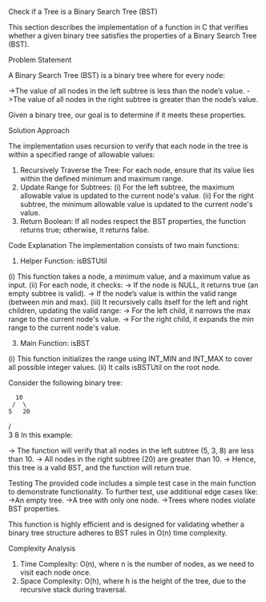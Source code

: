 Check if a Tree is a Binary Search Tree (BST)

This section describes the implementation of a function in C that verifies whether a given binary tree satisfies the properties of a Binary Search Tree (BST).

Problem Statement

A Binary Search Tree (BST) is a binary tree where for every node:

->The value of all nodes in the left subtree is less than the node’s value.
->The value of all nodes in the right subtree is greater than the node’s value.

Given a binary tree, our goal is to determine if it meets these properties.

Solution Approach

The implementation uses recursion to verify that each node in the tree is within a specified range of allowable values:

1. Recursively Traverse the Tree: For each node, ensure that its value lies within the defined minimum and maximum range.
2. Update Range for Subtrees:
 (i) For the left subtree, the maximum allowable value is updated to the current node's value.
 (ii) For the right subtree, the minimum allowable value is updated to the current node's value.
3. Return Boolean:
 If all nodes respect the BST properties, the function returns true; otherwise, it returns false.


Code Explanation
The implementation consists of two main functions:

1. Helper Function: isBSTUtil

(i) This function takes a node, a minimum value, and a maximum value as input.
(ii) For each node, it checks:
 -> If the node is NULL, it returns true (an empty subtree is valid).
 -> If the node’s value is within the valid range (between min and max).
(iii) It recursively calls itself for the left and right children,     updating the valid range:
 -> For the left child, it narrows the max range to the current node's value.
 -> For the right child, it expands the min range to the current node's value.

3. Main Function: isBST

 (i) This function initializes the range using INT_MIN and INT_MAX to cover all possible integer values.
 (ii) It calls isBSTUtil on the root node.

Consider the following binary tree:

      10
     /  \
    5   20
   / \
  3   8
In this example:

-> The function will verify that all nodes in the left subtree (5, 3, 8) are less than 10.
-> All nodes in the right subtree (20) are greater than 10.
-> Hence, this tree is a valid BST, and the function will return true.

Testing
The provided code includes a simple test case in the main function to demonstrate functionality. To further test, use additional edge cases like:
->An empty tree.
->A tree with only one node.
->Trees where nodes violate BST properties.

This function is highly efficient and is designed for validating whether a binary tree structure adheres to BST rules in O(n) time complexity.


Complexity Analysis
1. Time Complexity: O(n), where n is the number of nodes, as we need to visit each node once.
2. Space Complexity: O(h), where h is the height of the tree, due to the recursive stack during traversal.